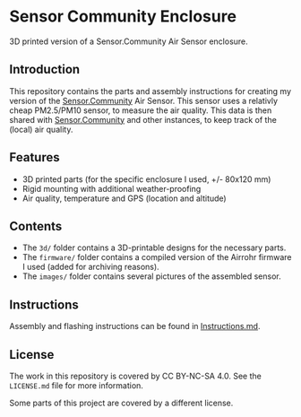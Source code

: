 # Sensor Community Enclosure
3D printed version of a Sensor.Community Air Sensor enclosure.

## Introduction
This repository contains the parts and assembly instructions for creating my
version of the [Sensor.Community](https://sensor.community/en/sensors/airrohr/)
Air Sensor. This sensor uses a relativly cheap PM2.5/PM10 sensor, to measure
the air quality. This data is then shared with
[Sensor.Community](https://maps.sensor.community/) and other instances, to
keep track of the (local) air quality.

## Features
* 3D printed parts (for the specific enclosure I used, +/- 80x120 mm)
* Rigid mounting with additional weather-proofing
* Air quality, temperature and GPS (location and altitude)

## Contents
* The `3d/` folder contains a 3D-printable designs for the necessary parts.
* The `firmware/` folder contains a compiled version of the Airrohr firmware I
  used (added for archiving reasons).
* The `images/` folder contains several pictures of the assembled sensor.

## Instructions
Assembly and flashing instructions can be found in
[Instructions.md](Instructions.md).

## License
The work in this repository is covered by CC BY-NC-SA 4.0. See the `LICENSE.md`
file for more information.

Some parts of this project are covered by a different license.
